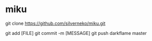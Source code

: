 miku
====


git clone https://github.com/silverneko/miku.git

git add [FILE]
git commit -m [MESSAGE]
git push darkflame master
